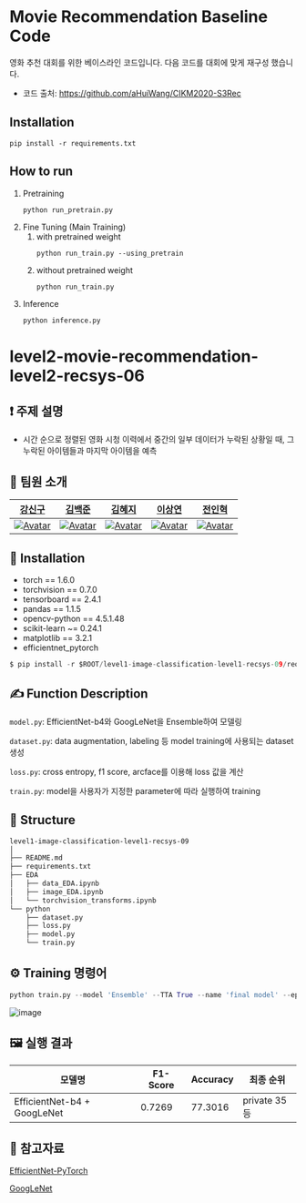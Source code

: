 # Movie Recommendation Baseline Code

영화 추천 대회를 위한 베이스라인 코드입니다. 다음 코드를 대회에 맞게 재구성 했습니다.

- 코드 출처: https://github.com/aHuiWang/CIKM2020-S3Rec

## Installation

```
pip install -r requirements.txt
```

## How to run

1. Pretraining
   ```
   python run_pretrain.py
   ```
2. Fine Tuning (Main Training)
   1. with pretrained weight
      ```
      python run_train.py --using_pretrain
      ```
   2. without pretrained weight
      ```
      python run_train.py
      ```
3. Inference
   ```
   python inference.py
   ```

# level2-movie-recommendation-level2-recsys-06

## ❗ 주제 설명

- 시간 순으로 정렬된 영화 시청 이력에서 중간의 일부 데이터가 누락된 상황일 때, 그 누락된 아이템들과 마지막 아이템을 예측



## 👋 팀원 소개

|[강신구](https://github.com/Kang-singu)|[김백준](https://github.com/middle-100)|[김혜지](https://github.com/h-y-e-j-i)|[이상연](https://github.com/qwedsazxc456)|[전인혁](https://github.com/inhyeokJeon)|
| :-------------------------------------------------------------------------------------------------------: | :-------------------------------------------------------------------------------------------------------------------------------------------------------: | :-----------------------------------------------------------------------------------------------------: | :---------------------------------------------------------------------------------------------------------------------------------------------------: | :----------------------------------------------------------------------------------------------------------------------------------------------------: |
|  [![Avatar](https://user-images.githubusercontent.com/92902312/163906431-df327c34-1518-41ee-9bd7-2a525750be94.png)](https://github.com/Kang-singu) |  [![Avatar](https://user-images.githubusercontent.com/92902312/163906431-df327c34-1518-41ee-9bd7-2a525750be94.png)](https://github.com/middle-100) | [![Avatar](https://user-images.githubusercontent.com/92902312/163906431-df327c34-1518-41ee-9bd7-2a525750be94.png)](https://github.com/h-y-e-j-i) | [![Avatar](https://user-images.githubusercontent.com/92902312/163906431-df327c34-1518-41ee-9bd7-2a525750be94.png)](https://github.com/qwedsazxc456) | [![Avatar](https://user-images.githubusercontent.com/92902312/163906431-df327c34-1518-41ee-9bd7-2a525750be94.png)](https://github.com/inhyeokJeon) |



## 🔨 Installation

- torch == 1.6.0
- torchvision == 0.7.0
- tensorboard == 2.4.1
- pandas == 1.1.5
- opencv-python == 4.5.1.48
- scikit-learn ~= 0.24.1
- matplotlib == 3.2.1
- efficientnet_pytorch

```python
$ pip install -r $ROOT/level1-image-classification-level1-recsys-09/requirements.txt
```



## ✍ Function Description

`model.py`: EfficientNet-b4와  GoogLeNet을 Ensemble하여 모델링

`dataset.py`: data augmentation, labeling 등 model training에 사용되는 dataset 생성

`loss.py`: cross entropy, f1 score, arcface를 이용해 loss 값을 계산

`train.py`: model을 사용자가 지정한 parameter에 따라 실행하여 training


## 🏢 Structure

```bash
level1-image-classification-level1-recsys-09
│
├── README.md
├── requirements.txt
├── EDA
│   ├── data_EDA.ipynb
│   ├── image_EDA.ipynb
│   └── torchvision_transforms.ipynb
└── python
    ├── dataset.py
    ├── loss.py
    ├── model.py
    └── train.py
```


## ⚙️ Training 명령어

```python
python train.py --model 'Ensemble' --TTA True --name 'final model' --epoch 3
```

![image](https://user-images.githubusercontent.com/44939208/157379480-737623fe-8237-47bc-8c4a-03897a8fd3e9.png)


## 🖼️ 실행 결과

| 모델명 | F1-Score | Accuracy | 최종 순위 |
| --- | --- | --- | --- |
| EfficientNet-b4 + GoogLeNet | 0.7269 | 77.3016 | private 35등 |


## 📜 참고자료

[EfficientNet-PyTorch](https://github.com/lukemelas/EfficientNet-PyTorch)

[GoogLeNet](https://pytorch.org/vision/stable/_modules/torchvision/models/googlenet.html)
